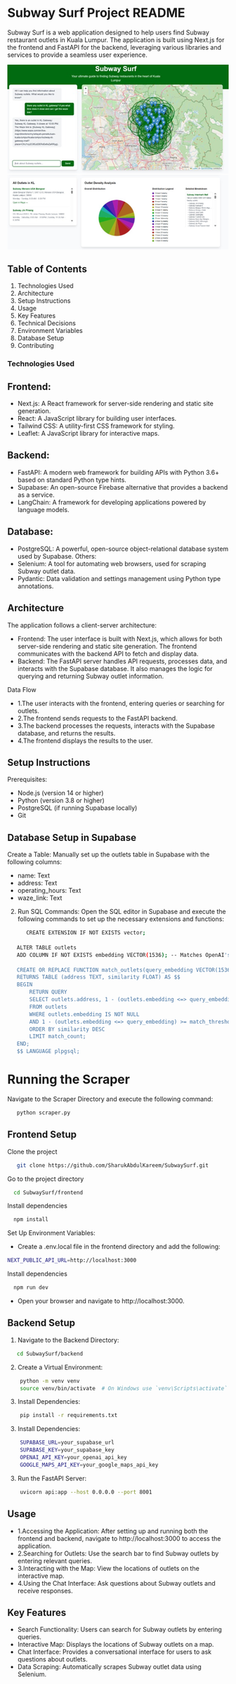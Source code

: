 
# Subway Surf Project README


Subway Surf is a web application designed to help users find Subway restaurant outlets in Kuala Lumpur. The application is built using Next.js for the frontend and FastAPI for the backend, leveraging various libraries and services to provide a seamless user experience.

![App Screenshot](https://github.com/SharukAbdulKareem/SubwaySurf/blob/ee609ab76a526823a8be358b73745b185e2c8504/mdhv%201.jpg)
![App Screenshot](https://github.com/SharukAbdulKareem/SubwaySurf/blob/ee609ab76a526823a8be358b73745b185e2c8504/mdhv%202.jpg)


## Table of Contents

1. Technologies Used
2. Architecture
3. Setup Instructions
4. Usage
5. Key Features
6. Technical Decisions
7. Environment Variables
8. Database Setup
9. Contributing
### Technologies Used
## Frontend:

- Next.js: A React framework for server-side rendering and static site generation.
- React: A JavaScript library for building user interfaces.
- Tailwind CSS: A utility-first CSS framework for styling.
- Leaflet: A JavaScript library for interactive maps.


## Backend:
- FastAPI: A modern web framework for building APIs with Python 3.6+ based on standard Python type hints.
- Supabase: An open-source Firebase alternative that provides a backend as a service.
- LangChain: A framework for developing applications powered by language models.

## Database:
- PostgreSQL: A powerful, open-source object-relational database system used by Supabase.
 Others:
- Selenium: A tool for automating web browsers, used for scraping Subway outlet data.
- Pydantic: Data validation and settings management using Python type annotations.

## Architecture
The application follows a client-server architecture:
- Frontend: The user interface is built with Next.js, which allows for both server-side rendering and static site generation. The frontend communicates with the backend API to fetch and display data.
- Backend: The FastAPI server handles API requests, processes data, and interacts with the Supabase database. It also manages the logic for querying and returning Subway outlet information.

Data Flow
- 1.The user interacts with the frontend, entering queries or searching for outlets.
- 2.The frontend sends requests to the FastAPI backend.
- 3.The backend processes the requests, interacts with the Supabase database, and returns the results.
- 4.The frontend displays the results to the user.

## Setup Instructions

Prerequisites: 
- Node.js (version 14 or higher)
- Python (version 3.8 or higher)
- PostgreSQL (if running Supabase locally)
- Git

## Database Setup in Supabase
Create a Table: Manually set up the outlets table in Supabase with the following 
columns:
- name: Text
- address: Text
- operating_hours: Text
- waze_link: Text

2. Run SQL Commands: Open the SQL editor in Supabase and execute the following commands to set up the necessary extensions and functions:


```bash
      CREATE EXTENSION IF NOT EXISTS vector;

   ALTER TABLE outlets
   ADD COLUMN IF NOT EXISTS embedding VECTOR(1536); -- Matches OpenAI's text-embedding-ada-002

   CREATE OR REPLACE FUNCTION match_outlets(query_embedding VECTOR(1536), match_threshold FLOAT, match_count INT)
   RETURNS TABLE (address TEXT, similarity FLOAT) AS $$
   BEGIN
       RETURN QUERY
       SELECT outlets.address, 1 - (outlets.embedding <=> query_embedding) AS similarity
       FROM outlets
       WHERE outlets.embedding IS NOT NULL
       AND 1 - (outlets.embedding <=> query_embedding) >= match_threshold
       ORDER BY similarity DESC
       LIMIT match_count;
   END;
   $$ LANGUAGE plpgsql;
```

# Running the Scraper
Navigate to the Scraper Directory and execute the following command:

```bash
   python scraper.py
```

## Frontend Setup

Clone the project

```bash
   git clone https://github.com/SharukAbdulKareem/SubwaySurf.git
```

Go to the project directory

```bash
  cd SubwaySurf/frontend
```

Install dependencies

```bash
  npm install
```

Set Up Environment Variables:
- Create a .env.local file in the frontend directory and add the following:
```bash
NEXT_PUBLIC_API_URL=http://localhost:3000
```

Install dependencies

```bash
  npm run dev
```
- Open your browser and navigate to http://localhost:3000.


## Backend Setup

1. Navigate to the Backend Directory:

```bash
   cd SubwaySurf/backend
```

2. Create a Virtual Environment:

```bash
    python -m venv venv
    source venv/bin/activate  # On Windows use `venv\Scripts\activate`
```
3. Install Dependencies:

```bash
    pip install -r requirements.txt
```
3. Install Dependencies:

```bash
    SUPABASE_URL=your_supabase_url
    SUPABASE_KEY=your_supabase_key
    OPENAI_API_KEY=your_openai_api_key
    GOOGLE_MAPS_API_KEY=your_google_maps_api_key
```
3. Run the FastAPI Server:

```bash
    uvicorn api:app --host 0.0.0.0 --port 8001
```
## Usage
- 1.Accessing the Application: After setting up and running both the frontend and backend, navigate to http://localhost:3000 to access the application.
- 2.Searching for Outlets: Use the search bar to find Subway outlets by entering relevant queries.
- 3.Interacting with the Map: View the locations of outlets on the interactive map.
- 4.Using the Chat Interface: Ask questions about Subway outlets and receive responses.

## Key Features
- Search Functionality: Users can search for Subway outlets by entering queries.
- Interactive Map: Displays the locations of Subway outlets on a map.
- Chat Interface: Provides a conversational interface for users to ask questions about outlets.
- Data Scraping: Automatically scrapes Subway outlet data using Selenium.
